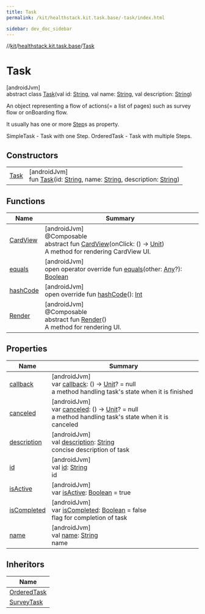 ```yaml
---
title: Task
permalink: /kit/healthstack.kit.task.base/-task/index.html

sidebar: dev_doc_sidebar
---
```

//[kit](../../../kit.html)/[healthstack.kit.task.base](../index.html)/[Task](index.html)



# Task



[androidJvm]\
abstract class [Task](index.html)(val id: [String](https://kotlinlang.org/api/latest/jvm/stdlib/kotlin/-string/index.html), val name: [String](https://kotlinlang.org/api/latest/jvm/stdlib/kotlin/-string/index.html), val description: [String](https://kotlinlang.org/api/latest/jvm/stdlib/kotlin/-string/index.html))

An object representing a flow of actions(= a list of pages) such as survey flow or onBoarding flow.



It usually has one or more [Step](../-step/index.html)s as property.



SimpleTask - Task with one Step. OrderedTask - Task with multiple Steps.



## Constructors


| | |
|---|---|
| [Task](-task.html) | [androidJvm]<br>fun [Task](-task.html)(id: [String](https://kotlinlang.org/api/latest/jvm/stdlib/kotlin/-string/index.html), name: [String](https://kotlinlang.org/api/latest/jvm/stdlib/kotlin/-string/index.html), description: [String](https://kotlinlang.org/api/latest/jvm/stdlib/kotlin/-string/index.html)) |


## Functions


| Name | Summary |
|---|---|
| [CardView](-card-view.html) | [androidJvm]<br>@Composable<br>abstract fun [CardView](-card-view.html)(onClick: () -&gt; [Unit](https://kotlinlang.org/api/latest/jvm/stdlib/kotlin/-unit/index.html))<br>A method for rendering CardView UI. |
| [equals](equals.html) | [androidJvm]<br>open operator override fun [equals](equals.html)(other: [Any](https://kotlinlang.org/api/latest/jvm/stdlib/kotlin/-any/index.html)?): [Boolean](https://kotlinlang.org/api/latest/jvm/stdlib/kotlin/-boolean/index.html) |
| [hashCode](hash-code.html) | [androidJvm]<br>open override fun [hashCode](hash-code.html)(): [Int](https://kotlinlang.org/api/latest/jvm/stdlib/kotlin/-int/index.html) |
| [Render](-render.html) | [androidJvm]<br>@Composable<br>abstract fun [Render](-render.html)()<br>A method for rendering UI. |


## Properties


| Name | Summary |
|---|---|
| [callback](callback.html) | [androidJvm]<br>var [callback](callback.html): () -&gt; [Unit](https://kotlinlang.org/api/latest/jvm/stdlib/kotlin/-unit/index.html)? = null<br>a method handling task's state when it is finished |
| [canceled](canceled.html) | [androidJvm]<br>var [canceled](canceled.html): () -&gt; [Unit](https://kotlinlang.org/api/latest/jvm/stdlib/kotlin/-unit/index.html)? = null<br>a method handling task's state when it is canceled |
| [description](description.html) | [androidJvm]<br>val [description](description.html): [String](https://kotlinlang.org/api/latest/jvm/stdlib/kotlin/-string/index.html)<br>concise description of task |
| [id](id.html) | [androidJvm]<br>val [id](id.html): [String](https://kotlinlang.org/api/latest/jvm/stdlib/kotlin/-string/index.html)<br>id |
| [isActive](is-active.html) | [androidJvm]<br>var [isActive](is-active.html): [Boolean](https://kotlinlang.org/api/latest/jvm/stdlib/kotlin/-boolean/index.html) = true |
| [isCompleted](is-completed.html) | [androidJvm]<br>var [isCompleted](is-completed.html): [Boolean](https://kotlinlang.org/api/latest/jvm/stdlib/kotlin/-boolean/index.html) = false<br>flag for completion of task |
| [name](name.html) | [androidJvm]<br>val [name](name.html): [String](https://kotlinlang.org/api/latest/jvm/stdlib/kotlin/-string/index.html)<br>name |


## Inheritors


| Name |
|---|
| [OrderedTask](../-ordered-task/index.html) |
| [SurveyTask](../../healthstack.kit.task.survey/-survey-task/index.html) |

